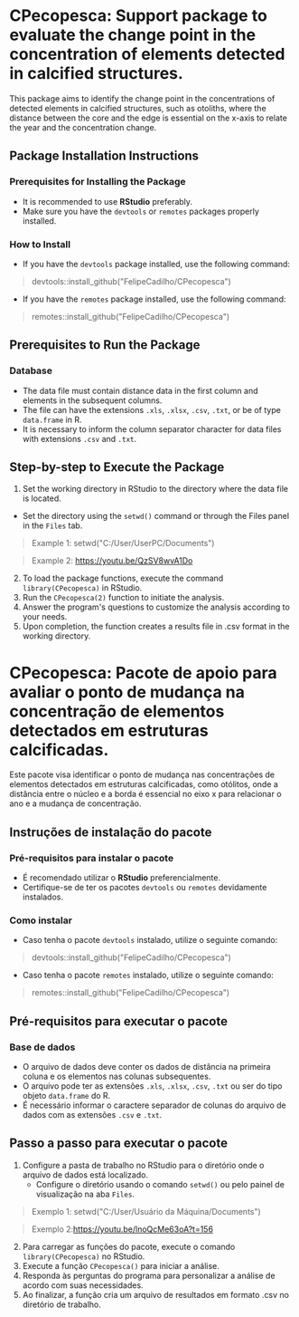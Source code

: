 # CPecopesca: Support package to evaluate the change point in the concentration of elements detected in calcified structures.
This package aims to identify the change point in the concentrations of detected elements in calcified structures, such as otoliths, 
where the distance between the core and the edge is essential on the x-axis to relate the year and the concentration change.

## Package Installation Instructions
### Prerequisites for Installing the Package
* It is recommended to use **RStudio** preferably.
* Make sure you have the `devtools` or `remotes` packages properly installed.
### How to Install
* If you have the `devtools` package installed, use the following command:
>devtools::install_github("FelipeCadilho/CPecopesca")

* If you have the `remotes` package installed, use the following command:
>remotes::install_github("FelipeCadilho/CPecopesca")

## Prerequisites to Run the Package
### Database
* The data file must contain distance data in the first column and elements in the subsequent columns.
* The file can have the extensions `.xls`, `.xlsx`, `.csv`, `.txt`, or be of type `data.frame` in R.
* It is necessary to inform the column separator character for data files with extensions `.csv` and `.txt`.

## Step-by-step to Execute the Package
1. Set the working directory in RStudio to the directory where the data file is located.
  * Set the directory using the `setwd()` command or through the Files panel in the `Files` tab.
>Example 1: setwd("C:/User/UserPC/Documents")

>Example 2: https://youtu.be/QzSV8wvA1Do

2. To load the package functions, execute the command `library(CPecopesca)` in RStudio.
3. Run the `CPecopesca(2)` function to initiate the analysis.
4. Answer the program's questions to customize the analysis according to your needs.
5. Upon completion, the function creates a results file in .csv format in the working directory.

# CPecopesca: Pacote de apoio para avaliar o ponto de mudança na concentração de elementos detectados em estruturas calcificadas.
Este pacote visa identificar o ponto de mudança nas concentrações de elementos detectados em estruturas calcificadas, como otólitos,
onde a distância entre o núcleo e a borda é essencial no eixo x para relacionar o ano e a mudança de concentração.

## Instruções de instalação do pacote
### Pré-requisitos para instalar o pacote
* É recomendado utilizar o **RStudio** preferencialmente.
* Certifique-se de ter os pacotes `devtools` ou `remotes` devidamente instalados.
### Como instalar
* Caso tenha o pacote `devtools` instalado, utilize o seguinte comando:
>devtools::install_github("FelipeCadilho/CPecopesca")

* Caso tenha o pacote `remotes` instalado, utilize o seguinte comando:
>remotes::install_github("FelipeCadilho/CPecopesca")

## Pré-requisitos para executar o pacote
### Base de dados
* O arquivo de dados deve conter os dados de distância na primeira coluna e os elementos nas colunas subsequentes.
* O arquivo pode ter as extensões `.xls`, `.xlsx`, `.csv`, `.txt` ou ser do tipo objeto `data.frame` do R.
* É necessário informar o caractere separador de colunas do arquivo de dados com as extensões `.csv` e `.txt`.

## Passo a passo para executar o pacote
1. Configure a pasta de trabalho no RStudio para o diretório onde o arquivo de dados está localizado.
    - Configure o diretório usando o comando `setwd()` ou pelo painel de visualização na aba `Files`.
>Exemplo 1: setwd("C:/User/Usuário da Máquina/Documents")

>Exemplo 2:https://youtu.be/lnoQcMe63oA?t=156
2. Para carregar as funções do pacote, execute o comando `library(CPecopesca)` no RStudio.
3. Execute a função `CPecopesca()` para iniciar a análise.
4. Responda às perguntas do programa para personalizar a análise de acordo com suas necessidades.
5. Ao finalizar, a função cria um arquivo de resultados em formato .csv no diretório de trabalho.


